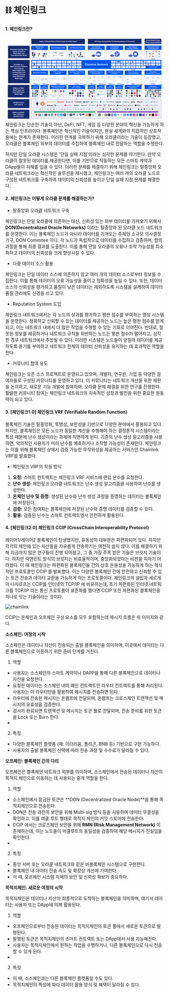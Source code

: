 # ⛓️ 체인링크

#### 1. 체인링크란?
![chainlink](img/blog/chlink.png)
체인링크는 단순한 기술이 아닌, DeFi, NFT, 게임 등 다양한 분야의 혁신을 가능하게 하는 핵심 인프라이다. 블록체인은 혁신적인 기술이지만, 현실 세계와의 직접적인 상호작용에는 한계가 존재한다. 이러한 한계를 극복하기 위해 오라클이라는 기술이 등장했고, 오라클은 블록체인 외부의 데이터를 수집하여 블록체인 내로 전달하는 역할을 수행한다.

하지만 단일 오라클 시스템은 '단일 실패 지점'이라는 심각한 문제를 야기한다. 만약 오라클이 잘못된 데이터를 제공한다면, 이를 기반으로 작동하는 모든 스마트 계약과 DApp들이 피해를 입을 수 있다. 이러한 문제를 해결하기 위해 체인링크는 탈중앙화 오라클 네트워크라는 혁신적인 솔루션을 제시했고, 체인링크는 여러 개의 오라클 노드로 구성된 네트워크를 구축하여 데이터의 신뢰성을 높이고 단일 실패 지점 문제를 해결한다.



#### 2. 체인링크는 어떻게 오라클 문제를 해결하는가?


* 탈중앙화 오라클 네트워크 구축
 
체인링크는 단일 오라클에 의존하는 대신, 신뢰성 있는 외부 데이터를 가져오기 위해서 **DON(Decentralized Oracle Networks)** 이라는 탈중앙화 된 오라클 노드 네트워크를 운영한다. 이는 블록체인 노드가 아니라 데이터를 가져오는 주체인 소규모 의사결정 기구, DON Commitee 이다. 각 노드가 독립적으로 데이터를 수집하고 검증하며, 합의 과정을 통해 최종 결과를 도출한다. 이를 통해 단일 오라클의 오류나 조작 가능성을 최소화하고 데이터의 신뢰성을 크게 향상시킬 수 있다.

* 다중 데이터 소스 활용
  
체인링크는 단일 데이터 소스에 의존하지 않고 여러 개의 데이터 소스로부터 정보를 수집한다. 이를 통해 데이터의 오류 가능성을 줄이고 정확성을 높일 수 있다. 또한, 데이터 소스의 신뢰성을 평가하고 품질이 낮은 데이터는 제외하도록 시스템을 설계하여 데이터 품질 관리에도 신경을 쓰고 있다.

* Reputation System 도입
  
체인링크 네트워크에서는 각 노드의 성과를 평가하고 평판 점수를 부여하는 명성 시스템을 운영한다. 정확하고 신뢰할 수 있는 데이터를 제공하는 노드는 높은 평판 점수를 얻게 되고, 이는 네트워크 내에서 더 많은 작업을 수행할 수 있는 기회로 이어진다. 반대로, 잘못된 정보를 제공하거나 네트워크 규칙을 위반하는 노드는 평판 점수가 떨어지고, 심각한 경우 네트워크에서 추방될 수 있다. 이러한 시스템은 노드들이 양질의 데이터를 제공하도록 동기를 부여하고 네트워크 전체의 데이터 신뢰성을 유지하는 데 효과적인 역할을 한다.

* 커뮤니티 참여 유도
  
체인링크는 오픈 소스 프로젝트로 운영되고 있으며, 개발자, 연구원, 기업 등 다양한 참여자들로 구성된 커뮤니티를 운영하고 있다. 이 커뮤니티는 네트워크 개선을 위한 제한을 논의하고, 새로운 기능 개발에 참여하며, 오라클 문제 해결을 위한 연구를 진행한다. 활발한 커뮤니티 참여는 체인링크 네트워크의 지속적인 성장과 발전을 위한 중요한 원동력이 되고 있다.



#### 3. [체인링크1.0] 체인링크 VRF (Verifiable Random Function)
블록체인 기술은 탈중앙화, 투명성, 보안성을 기반으로 다양한 분야에서 활용되고 있다. 하지만, 블록체인은 모든 노드가 동일한 계산을 수행해야 하는 결정론적 시스템이라는 특성 때문에 난수 생성이라는 과제에 직면하게 된다. 기존의 난수 생성 알고리즘을 사용하면, 악의적인 사용자가 미리 난수를 예축하거나 조작할 가능성이 존재한다. 체인링크는 이를 위해 블록체인 상에서 검증 가능한 무작위성을 제공하는 서비스인 Chainlink VRF를 발표했다. 

* 체인링크 VRF의 작동 방식

1) **요청:** 스마트 컨트랙트는 체인링크 VRF 서비스에 랜덤 난수를 요청한다.
2) **난수 생성:** 체인링크 오라클 네트워크는 난수 생성 알고리즘을 사용하여 난수를 생성한다.
3) **온체인 난수 및 증명:** 생성된 난수와 난수 생성 과정을 증명하는 데이터는 볼록체인에 저장된다.
4) **검증:** 모든 참여자는 블록체인에 저장된 난수와 증명 데이터를 검증할 수 있다.
5) **활용:** 검증된 난수는 스마트 컨트랙트엥서 안전하게 활용된다.



#### 4. [체인링크2.0] 체인링크 CCIP (CrossChain Interoperability Protocol)
레이어1/레이어2 블록체인이 탄생했지만, 유동성의 대부분은 파편화되어 있다. 하지만 각각의 체인에 있는 자산들을 자유롭게 전송하기는 여전히 쉽지 않다. 이를 해결하기 위해 지금까지 많은 연구들이 진행 되어왔고, 그 중 가장 주목 받은 기술은 브릿지 기술이다. 하지만 락앤민트 방식의 브릿지는 비효율적이며, 중앙화되었다는 비판을 피하기 어려웠다. 이 때 체인링크는 파편화된 블록체인들 간의 상호 운용성을 가능하게 하는 혁식적인 프로토콜인 CCIP 를 발표했다. 이는 다양한 블록체인 간에 안전하고 신뢰할 수 있는 토큰 전송과 데이터 교환을 가능하게 하는 프로토콜이다. 체인링크의 설립자 세르게이 나자로프는 CCIP를 인터넷의 TCP/IP 에 비유하는데, 초기 파편화된 인터넷 네트워크를 TCP/IP 라는 통신 프로토콜이 표준화를 했다면 CCIP 또한 파편화된 블록체인을 하나로 잇는 기술이라는 것이다.

![chainlink](img/blog/ccip.webp)

CCIP는 온체인과 오프체인 구성 요소를 모두 포함하는데 메시지 흐름은 위 이미지와 같다.

**소스체인: 여정의 시작**

소스체인은 데이터나 자산이 전송되는 출발 블록체인을 의미하며, 이곳에서 데이터는 다른 블록체인으로 이동하기 위한 준비 단계를 거친다.

1) 역할

* 사용자는 소스체인의 스마트 계약이나 DAPP을 통해 다른 블록체인으로 데이터나 자산을 요청한다.
* 요청한 데이터는 소스체인 내의 메인 컨트랙트인 라우터 컨트랙트를 통해 처리된다. 사용자는 이 라우터만을 활용하여 메시지를 전송하면 된다.
* 라우터에 전송된 메시지는 온램프에 전달되며, 온램프는 크로스체인 트랜잭션 및 메시지의 유효성을 검증한다.
* 검사가 완료되면 트랜잭션 및 메시지는 토큰 풀로 전달되며, 전송 준비를 위한 토큰을 Lock 또는 Burn 한다.   
*
2) 특징

* 다양한 블록체인 플랫폼 (예: 이더리움, 폴리곤, BNB 등) 기반으로 구현 가능하다.
* 사용자의 출발 블록체인 선택에 따라 전송 과정 및 수수료가 달라질 수 있다. 


**오프체인: 블록체인 간의 다리**

오프체인은 블록체인 네트워크 외부를 의미하며, 소스체인에서 전송된 데이터나 자산이 목적지 체인으로 이동하는 데 사용되는 중개 역할을 한다.

1) 역할

* 소스체인에서 잠금된 토큰은 **DON (Decentralized Oracle Node)**을 통해 목적지체인으로 전송된다.
* DON은 전송 과전의 보안을 위해 Multi-sig 방식 등을 사용하여 데이터 무결성을 확인하고, 이를 머클 루트 형태로 목적지 체인의 커밋 스토어에 전송한다.
* CCIP 에서는 크로스체인 보안을 위해 **RMN (Risk Management Network)** 이 존재하는데, 이는 노드들이 머클루트의 동일성을 검증하여 해당 메시지가 진실임을 확인한다.   
*
2) 특징

* 중앙 서버 또는 오라클 네트워크와 같은 비블록체인 시스템으로 구현한다.
* 블록체인 내 데이터 전송 속도 및 확장상 개선에 기여한다.
* 이 때, 오프체인 시스템 자체의 보안 및 신뢰성 확보가 중요하다.   


**목적지체인: 새로운 여정의 시작**

목적지체인은 데이터나 자산이 최종적으로 도착하는 블록체인을 의미하며, 여기서 데이터는 사용자 또는 DApp에 의해 활용된다.

1) 역할

* 오프체인으로부터 전송된 데이터는 목적지체인의 토큰 풀에서 새로운 토큰으로 발행된다.
* 발행된 토큰은 목적지체인의 스마트 컨트랙트 또는 DApp에서 사용 가능해진다.
* 사용자는 목적지체인에서 원하는 작업을 수행하거나, 다른 블록체인으로 다시 전송할 수 있게 된다.
*
2) 특징

* 이 때, 소스체인과는 다른 블록체인 플랫폼일 수도 있다.
* 목적지체인의 특성에 따라 데이터 활용 방식 및 혜택이 달라질 수 있다.
